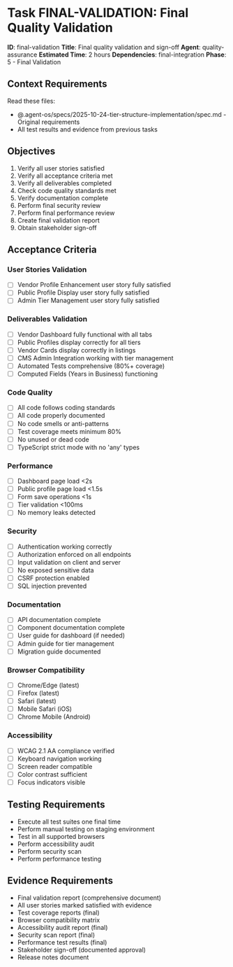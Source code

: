 # Task FINAL-VALIDATION: Final Quality Validation

**ID**: final-validation
**Title**: Final quality validation and sign-off
**Agent**: quality-assurance
**Estimated Time**: 2 hours
**Dependencies**: final-integration
**Phase**: 5 - Final Validation

## Context Requirements

Read these files:
- @.agent-os/specs/2025-10-24-tier-structure-implementation/spec.md - Original requirements
- All test results and evidence from previous tasks

## Objectives

1. Verify all user stories satisfied
2. Verify all acceptance criteria met
3. Verify all deliverables completed
4. Check code quality standards met
5. Verify documentation complete
6. Perform final security review
7. Perform final performance review
8. Create final validation report
9. Obtain stakeholder sign-off

## Acceptance Criteria

### User Stories Validation
- [ ] Vendor Profile Enhancement user story fully satisfied
- [ ] Public Profile Display user story fully satisfied
- [ ] Admin Tier Management user story fully satisfied

### Deliverables Validation
- [ ] Vendor Dashboard fully functional with all tabs
- [ ] Public Profiles display correctly for all tiers
- [ ] Vendor Cards display correctly in listings
- [ ] CMS Admin Integration working with tier management
- [ ] Automated Tests comprehensive (80%+ coverage)
- [ ] Computed Fields (Years in Business) functioning

### Code Quality
- [ ] All code follows coding standards
- [ ] All code properly documented
- [ ] No code smells or anti-patterns
- [ ] Test coverage meets minimum 80%
- [ ] No unused or dead code
- [ ] TypeScript strict mode with no 'any' types

### Performance
- [ ] Dashboard page load <2s
- [ ] Public profile page load <1.5s
- [ ] Form save operations <1s
- [ ] Tier validation <100ms
- [ ] No memory leaks detected

### Security
- [ ] Authentication working correctly
- [ ] Authorization enforced on all endpoints
- [ ] Input validation on client and server
- [ ] No exposed sensitive data
- [ ] CSRF protection enabled
- [ ] SQL injection prevented

### Documentation
- [ ] API documentation complete
- [ ] Component documentation complete
- [ ] User guide for dashboard (if needed)
- [ ] Admin guide for tier management
- [ ] Migration guide documented

### Browser Compatibility
- [ ] Chrome/Edge (latest)
- [ ] Firefox (latest)
- [ ] Safari (latest)
- [ ] Mobile Safari (iOS)
- [ ] Chrome Mobile (Android)

### Accessibility
- [ ] WCAG 2.1 AA compliance verified
- [ ] Keyboard navigation working
- [ ] Screen reader compatible
- [ ] Color contrast sufficient
- [ ] Focus indicators visible

## Testing Requirements

- Execute all test suites one final time
- Perform manual testing on staging environment
- Test in all supported browsers
- Perform accessibility audit
- Perform security scan
- Perform performance testing

## Evidence Requirements

- Final validation report (comprehensive document)
- All user stories marked satisfied with evidence
- Test coverage reports (final)
- Browser compatibility matrix
- Accessibility audit report (final)
- Security scan report (final)
- Performance test results (final)
- Stakeholder sign-off (documented approval)
- Release notes document
